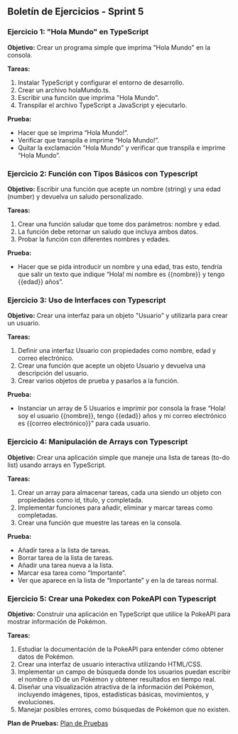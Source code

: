 ## Boletín de Ejercicios - Sprint 5

### Ejercicio 1: "Hola Mundo" en TypeScript

**Objetivo:** Crear un programa simple que imprima "Hola Mundo" en la consola.

**Tareas:**
1. Instalar TypeScript y configurar el entorno de desarrollo.
2. Crear un archivo holaMundo.ts.
3. Escribir una función que imprima "Hola Mundo".
4. Transpilar el archivo TypeScript a JavaScript y ejecutarlo.

**Prueba:**
- Hacer que se imprima “Hola Mundo!”.
- Verificar que transpila e imprime “Hola Mundo!”.
- Quitar la exclamación “Hola Mundo” y verificar que transpila e imprime “Hola Mundo”.

### Ejercicio 2: Función con Tipos Básicos con Typescript

**Objetivo:** Escribir una función que acepte un nombre (string) y una edad (number) y devuelva un saludo personalizado.

**Tareas:**
1. Crear una función saludar que tome dos parámetros: nombre y edad.
2. La función debe retornar un saludo que incluya ambos datos.
3. Probar la función con diferentes nombres y edades.

**Prueba:** 
- Hacer que se pida introducir un nombre y una edad, tras esto, tendría que salir un texto que indique “Hola! mi nombre es {{nombre}} y tengo {{edad}} años”.

### Ejercicio 3: Uso de Interfaces con Typescript

**Objetivo:** Crear una interfaz para un objeto "Usuario" y utilizarla para crear un usuario.

**Tareas:**
1. Definir una interfaz Usuario con propiedades como nombre, edad y correo electrónico.
2. Crear una función que acepte un objeto Usuario y devuelva una descripción del usuario.
3. Crear varios objetos de prueba y pasarlos a la función.

**Prueba:** 
- Instanciar un array de 5 Usuarios e imprimir por consola la frase “Hola! soy el usuario {{nombre}}, tengo {{edad}} años y mi correo electrónico es {{correo electrónico}}” para cada usuario.

### Ejercicio 4: Manipulación de Arrays con Typescript

**Objetivo:** Crear una aplicación simple que maneje una lista de tareas (to-do list) usando arrays en TypeScript.

**Tareas:**
1. Crear un array para almacenar tareas, cada una siendo un objeto con propiedades como id, titulo, y completada.
2. Implementar funciones para añadir, eliminar y marcar tareas como completadas.
3. Crear una función que muestre las tareas en la consola.

**Prueba:** 
- Añadir tarea a la lista de tareas.
- Borrar tarea de la lista de tareas.
- Añadir una tarea nueva a la lista.
- Marcar esa tarea como “Importante”.
- Ver que aparece en la lista de “Importante” y en la de tareas normal.

### Ejercicio 5: Crear una Pokedex con PokeAPI con Typescript

**Objetivo:** Construir una aplicación en TypeScript que utilice la PokeAPI para mostrar información de Pokémon.

**Tareas:**
1. Estudiar la documentación de la PokeAPI para entender cómo obtener datos de Pokémon.
2. Crear una interfaz de usuario interactiva utilizando HTML/CSS.
3. Implementar un campo de búsqueda donde los usuarios puedan escribir el nombre o ID de un Pokémon y obtener resultados en tiempo real.
4. Diseñar una visualización atractiva de la información del Pokémon, incluyendo imágenes, tipos, estadísticas básicas, movimientos, y evoluciones.
5. Manejar posibles errores, como búsquedas de Pokémon que no existen.

**Plan de Pruebas:** [Plan de Pruebas](/Planpruebas.xlsx)